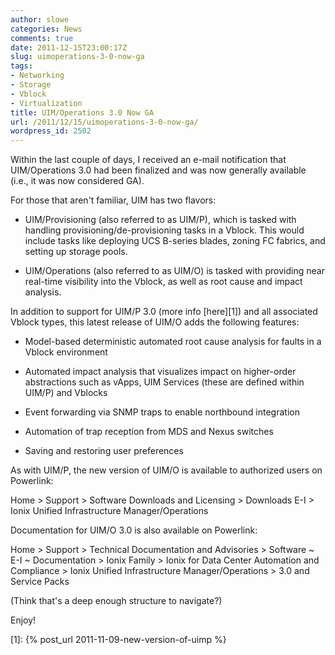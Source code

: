 ```yaml
---
author: slowe
categories: News
comments: true
date: 2011-12-15T23:00:17Z
slug: uimoperations-3-0-now-ga
tags:
- Networking
- Storage
- Vblock
- Virtualization
title: UIM/Operations 3.0 Now GA
url: /2011/12/15/uimoperations-3-0-now-ga/
wordpress_id: 2502
---
```


Within the last couple of days, I received an e-mail notification that UIM/Operations 3.0 had been finalized and was now generally available (i.e., it was now considered GA).

For those that aren't familiar, UIM has two flavors:

* UIM/Provisioning (also referred to as UIM/P), which is tasked with handling provisioning/de-provisioning tasks in a Vblock. This would include tasks like deploying UCS B-series blades, zoning FC fabrics, and setting up storage pools.

* UIM/Operations (also referred to as UIM/O) is tasked with providing near real-time visibility into the Vblock, as well as root cause and impact analysis.

In addition to support for UIM/P 3.0 (more info [here][1]) and all associated Vblock types, this latest release of UIM/O adds the following features:

* Model-based deterministic automated root cause analysis for faults in a Vblock environment

* Automated impact analysis that visualizes impact on higher-order abstractions such as vApps, UIM Services (these are defined within UIM/P) and Vblocks

* Event forwarding via SNMP traps to enable northbound integration

* Automation of trap reception from MDS and Nexus switches

* Saving and restoring user preferences

As with UIM/P, the new version of UIM/O is available to authorized users on Powerlink:

Home > Support > Software Downloads and Licensing > Downloads E-I > Ionix Unified Infrastructure Manager/Operations

Documentation for UIM/O 3.0 is also available on Powerlink:

Home > Support > Technical Documentation and Advisories > Software ~ E-I ~ Documentation > Ionix Family > Ionix for Data Center Automation and Compliance > Ionix Unified Infrastructure Manager/Operations > 3.0 and Service Packs

(Think that's a deep enough structure to navigate?)

Enjoy!

[1]: {% post_url 2011-11-09-new-version-of-uimp %}

